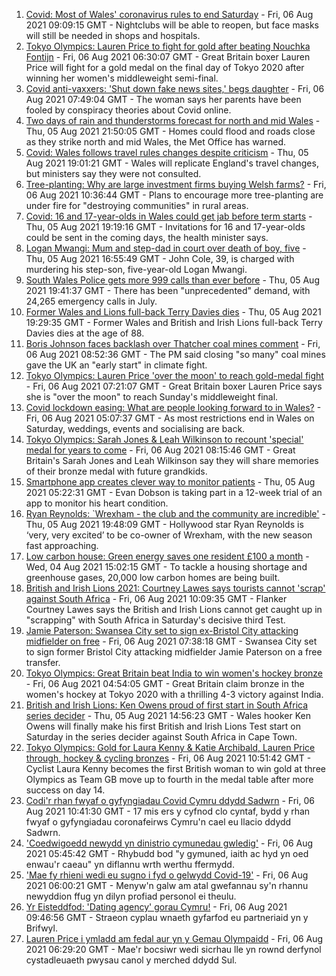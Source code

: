 1. [Covid: Most of Wales' coronavirus rules to end Saturday](https://www.bbc.co.uk/news/uk-wales-58102007) - Fri, 06 Aug 2021 09:09:15 GMT - Nightclubs will be able to reopen, but face masks will still be needed in shops and hospitals.
2. [Tokyo Olympics: Lauren Price to fight for gold after beating Nouchka Fontijn](https://www.bbc.co.uk/sport/olympics/58111123) - Fri, 06 Aug 2021 06:30:07 GMT - Great Britain boxer Lauren Price will fight for a gold medal on the final day of Tokyo 2020 after winning her women's middleweight semi-final.
3. [Covid anti-vaxxers: 'Shut down fake news sites,' begs daughter](https://www.bbc.co.uk/news/uk-wales-58103604) - Fri, 06 Aug 2021 07:49:04 GMT - The woman says her parents have been fooled by conspiracy theories about Covid online.
4. [Two days of rain and thunderstorms forecast for north and mid Wales](https://www.bbc.co.uk/news/uk-wales-58087494) - Thu, 05 Aug 2021 21:50:05 GMT - Homes could flood and roads close as they strike north and mid Wales, the Met Office has warned.
5. [Covid: Wales follows travel rules changes despite criticism](https://www.bbc.co.uk/news/uk-wales-politics-58101108) - Thu, 05 Aug 2021 19:01:21 GMT - Wales will replicate England's travel changes, but ministers say they were not consulted.
6. [Tree-planting: Why are large investment firms buying Welsh farms?](https://www.bbc.co.uk/news/uk-wales-58103603) - Fri, 06 Aug 2021 10:36:44 GMT - Plans to encourage more tree-planting are under fire for "destroying communities" in rural areas.
7. [Covid: 16 and 17-year-olds in Wales could get jab before term starts](https://www.bbc.co.uk/news/uk-wales-58106571) - Thu, 05 Aug 2021 19:19:16 GMT - Invitations for 16 and 17-year-olds could be sent in the coming days, the health minister says.
8. [Logan Mwangi: Mum and step-dad in court over death of boy, five](https://www.bbc.co.uk/news/uk-wales-58053074) - Thu, 05 Aug 2021 16:55:49 GMT - John Cole, 39, is charged with murdering his step-son, five-year-old Logan Mwangi.
9. [South Wales Police gets more 999 calls than ever before](https://www.bbc.co.uk/news/uk-wales-58106836) - Thu, 05 Aug 2021 19:41:37 GMT - There has been "unprecedented" demand, with 24,265 emergency calls in July.
10. [Former Wales and Lions full-back Terry Davies dies](https://www.bbc.co.uk/sport/rugby-union/58108957) - Thu, 05 Aug 2021 19:29:35 GMT - Former Wales and British and Irish Lions full-back Terry Davies dies at the age of 88.
11. [Boris Johnson faces backlash over Thatcher coal mines comment](https://www.bbc.co.uk/news/uk-politics-58107009) - Fri, 06 Aug 2021 08:52:36 GMT - The PM said closing "so many" coal mines gave the UK an "early start" in climate fight.
12. [Tokyo Olympics: Lauren Price 'over the moon' to reach gold-medal fight](https://www.bbc.co.uk/sport/av/olympics/58112406) - Fri, 06 Aug 2021 07:21:07 GMT - Great Britain boxer Lauren Price says she is "over the moon" to reach Sunday's middleweight final.
13. [Covid lockdown easing: What are people looking forward to in Wales?](https://www.bbc.co.uk/news/uk-wales-58103608) - Fri, 06 Aug 2021 05:07:37 GMT - As most restrictions end in Wales on Saturday, weddings, events and socialising are back.
14. [Tokyo Olympics: Sarah Jones & Leah Wilkinson to recount 'special' medal for years to come](https://www.bbc.co.uk/sport/av/olympics/58112410) - Fri, 06 Aug 2021 08:15:46 GMT - Great Britain's Sarah Jones and Leah Wilkinson say they will share memories of their bronze medal with future grandkids.
15. [Smartphone app creates clever way to monitor patients](https://www.bbc.co.uk/news/uk-wales-58091637) - Thu, 05 Aug 2021 05:22:31 GMT - Evan Dobson is taking part in a 12-week trial of an app to monitor his heart condition.
16. [Ryan Reynolds: `Wrexham - the club and the community are incredible'](https://www.bbc.co.uk/sport/av/football/58108958) - Thu, 05 Aug 2021 19:48:09 GMT - Hollywood star Ryan Reynolds is ‘very, very excited’ to be co-owner of Wrexham, with the new season fast approaching.
17. [Low carbon house: Green energy saves one resident £100 a month](https://www.bbc.co.uk/news/uk-wales-58089068) - Wed, 04 Aug 2021 15:02:15 GMT - To tackle a housing shortage and greenhouse gases, 20,000 low carbon homes are being built.
18. [British and Irish Lions 2021: Courtney Lawes says tourists cannot 'scrap' against South Africa](https://www.bbc.co.uk/sport/rugby-union/58113948) - Fri, 06 Aug 2021 10:09:35 GMT - Flanker Courtney Lawes says the British and Irish Lions cannot get caught up in "scrapping" with South Africa in Saturday's decisive third Test.
19. [Jamie Paterson: Swansea City set to sign ex-Bristol City attacking midfielder on free](https://www.bbc.co.uk/sport/football/58102228) - Fri, 06 Aug 2021 07:38:18 GMT - Swansea City set to sign former Bristol City attacking midfielder Jamie Paterson on a free transfer.
20. [Tokyo Olympics: Great Britain beat India to win women's hockey bronze](https://www.bbc.co.uk/sport/olympics/58110122) - Fri, 06 Aug 2021 04:54:05 GMT - Great Britain claim bronze in the women's hockey at Tokyo 2020 with a thrilling 4-3 victory against India.
21. [British and Irish Lions: Ken Owens proud of first start in South Africa series decider](https://www.bbc.co.uk/sport/rugby-union/58099716) - Thu, 05 Aug 2021 14:56:23 GMT - Wales hooker Ken Owens will finally make his first British and Irish Lions Test start on Saturday in the series decider against South Africa in Cape Town.
22. [Tokyo Olympics: Gold for Laura Kenny & Katie Archibald, Lauren Price through, hockey & cycling bronzes](https://www.bbc.co.uk/sport/olympics/58111115) - Fri, 06 Aug 2021 10:51:42 GMT - Cyclist Laura Kenny becomes the first British woman to win gold at three Olympics as Team GB move up to fourth in the medal table after more success on day 14.
23. [Codi'r rhan fwyaf o gyfyngiadau Covid Cymru ddydd Sadwrn](https://www.bbc.co.uk/newyddion/58106002) - Fri, 06 Aug 2021 10:41:30 GMT - 17 mis ers y cyfnod clo cyntaf, bydd y rhan fwyaf o gyfyngiadau coronafeirws Cymru'n cael eu llacio ddydd Sadwrn.
24. ['Coedwigoedd newydd yn dinistrio cymunedau gwledig'](https://www.bbc.co.uk/newyddion/58103913) - Fri, 06 Aug 2021 05:45:42 GMT - Rhybudd bod "y gymuned, iaith ac hyd yn oed enwau'r caeau" yn diflannu wrth werthu ffermydd.
25. ['Mae fy rhieni wedi eu sugno i fyd o gelwydd Covid-19'](https://www.bbc.co.uk/newyddion/58103919) - Fri, 06 Aug 2021 06:00:21 GMT - Menyw'n galw am atal gwefannau sy'n rhannu newyddion ffug yn dilyn profiad personol ei theulu.
26. [Yr Eisteddfod: 'Dating agency' gorau Cymru!](https://www.bbc.co.uk/newyddion/58086140) - Fri, 06 Aug 2021 09:46:56 GMT - Straeon cyplau wnaeth gyfarfod eu partneriaid yn y Brifwyl.
27. [Lauren Price i ymladd am fedal aur yn y Gemau Olympaidd](https://www.bbc.co.uk/newyddion/58112022) - Fri, 06 Aug 2021 06:29:20 GMT - Mae'r bocsiwr wedi sicrhau lle yn rownd derfynol cystadleuaeth pwysau canol y merched ddydd Sul.
